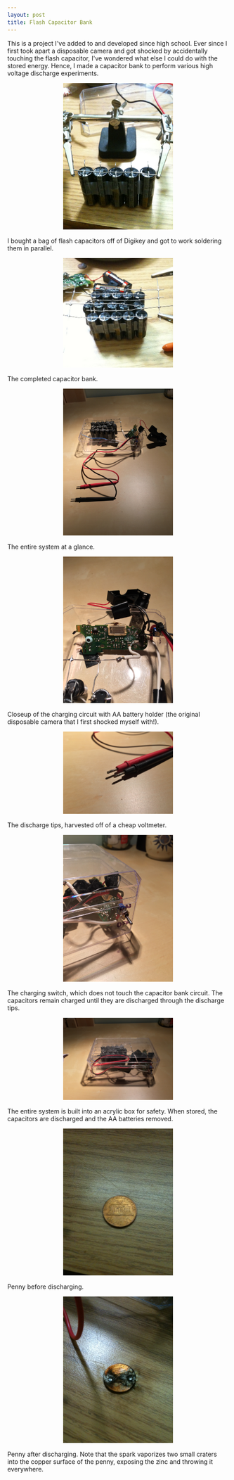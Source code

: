 ```yaml
---
layout: post
title: Flash Capacitor Bank
---
```


This is a project I've added to and developed since high school. Ever since I first took apart a disposable camera and got shocked by accidentally touching the flash capacitor, I've wondered what else I could do with the stored energy. Hence, I made a capacitor bank to perform various high voltage discharge experiments.

<center><img src="/images/capacitor-bank-2.jpg" width="250"></center>

I bought a bag of flash capacitors off of Digikey and got to work soldering them in parallel.

<center><img src="/images/capacitor-bank-4.jpg" width="250"></center>

The completed capacitor bank.

<center><img src="/images/capacitor-bank-8.jpg" width="250"></center>

The entire system at a glance.

<center><img src="/images/capacitor-bank-11.jpg" width="250"></center>

Closeup of the charging circuit with AA battery holder (the original disposable camera that I first shocked myself with!).

<center><img src="/images/capacitor-bank-10.jpg" width="250"></center>

The discharge tips, harvested off of a cheap voltmeter.

<center><img src="/images/capacitor-bank-13.jpg" width="250"></center>

The charging switch, which does not touch the capacitor bank circuit. The capacitors remain charged until they are discharged through the discharge tips.

<center><img src="/images/capacitor-bank-12.jpg" width="250"></center>

The entire system is built into an acrylic box for safety. When stored, the capacitors are discharged and the AA batteries removed.

<center><img src="/images/capacitor-bank-6.jpg" width="250"></center>

Penny before discharging.

<center><img src="/images/capacitor-bank-7.jpg" width="250"></center>

Penny after discharging. Note that the spark vaporizes two small craters into the copper surface of the penny, exposing the zinc and throwing it everywhere.